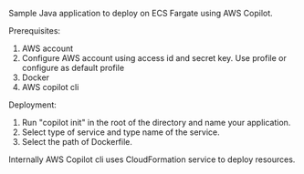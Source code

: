 Sample Java application to deploy on ECS Fargate using AWS Copilot.

Prerequisites:
1. AWS account
2. Configure AWS account using access id and secret key. Use profile or configure as default profile
3. Docker
4. AWS copilot cli

Deployment:
1. Run "copilot init" in the root of the directory and name your application.
2. Select type of service and type name of the service.
3. Select the path of Dockerfile.

Internally AWS Copilot cli uses CloudFormation service to deploy resources.